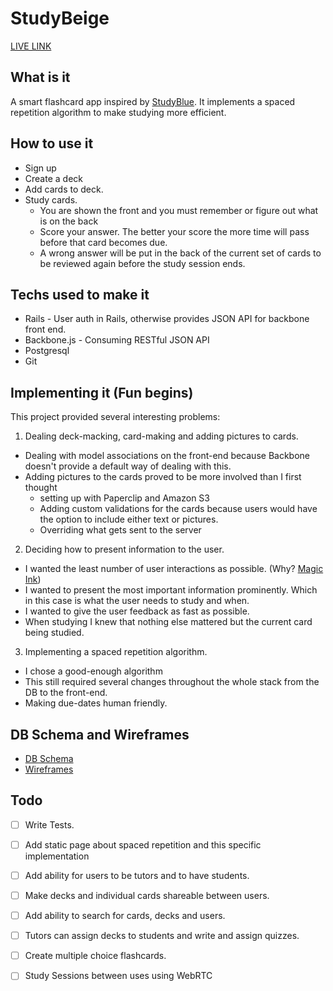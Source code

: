 # StudyBeige

[LIVE LINK](http://www.studybeige.space/)

## What is it
A smart flashcard app inspired by [StudyBlue](https://www.studyblue.com/). It implements a spaced repetition algorithm to make studying more efficient.

## How to use it

* Sign up
* Create a deck
* Add cards to deck.
* Study cards. 
	* You are shown the front and you must remember or figure out what is on the back
	* Score your answer. The better your score the more time will pass before that card becomes due. 
	* A wrong answer will be put in the back of the current set of cards to be reviewed again before the study session ends. 



## Techs used to make it

* Rails - User auth in Rails, otherwise provides JSON API for backbone front end. 
* Backbone.js - Consuming RESTful JSON API
* Postgresql
* Git


## Implementing it (Fun begins)

This project provided several interesting problems:

1. Dealing deck-macking, card-making and adding pictures to cards.
  * Dealing with model associations on the front-end because Backbone doesn't provide a default way of dealing with this. 
  * Adding pictures to the cards proved to be more involved than I first thought
    * setting up with Paperclip and Amazon S3
    * Adding custom validations for the cards because users would have the option to include either text or pictures.
    * Overriding what gets sent to the server 

2. Deciding how to present information to the user.
  * I wanted the least number of user interactions as possible. (Why? [Magic Ink](http://worrydream.com/MagicInk/))
  * I wanted to present the most important information prominently. Which in this case is what the user needs to study and when.
  * I wanted to give the user feedback as fast as possible. 
  * When studying I knew that nothing else mattered but the current card being studied. 

3. Implementing a spaced repetition algorithm. 
  * I chose a good-enough algorithm
  * This still required several changes throughout the whole stack from the DB to the front-end. 
  * Making due-dates human friendly.


## DB Schema and Wireframes 

* [DB Schema](docs/schema.md) 
* [Wireframes](docs/views.md)

## Todo 
- [ ] Write Tests. 
- [ ] Add static page about spaced repetition and this specific implementation
- [ ] Add ability for users to be tutors and to have students. 
- [ ] Make decks and individual cards shareable between users. 
- [ ] Add ability to search for cards, decks and users.
- [ ] Tutors can assign decks to students and write and assign quizzes. 
- [ ] Create multiple choice flashcards. 
- [ ] Study Sessions between uses using WebRTC   



